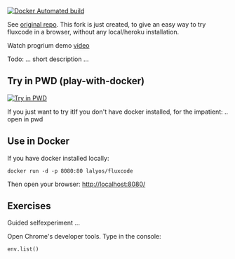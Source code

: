 [![Docker Automated build](https://img.shields.io/docker/automated/lalyos/fluxcode.svg)](https://hub.docker.com/r/lalyos/fluxcode/)

See [original repo](https://github.com/progrium/fluxcode). This fork is just created,
to give an easy way to try fluxcode in a browser, without any local/heroku installation. 

Watch progrium demo [video](https://vimeo.com/201584912)

Todo: ... short description ... 

## Try in PWD (play-with-docker)

[![Try in PWD](https://github.com/play-with-docker/stacks/raw/cff22438cb4195ace27f9b15784bbb497047afa7/assets/images/button.png)](http://play-with-docker.com?stack=https://raw.githubusercontent.com/lalyos/fluxcode/master/stack.yml)

If you just want to try itIf you don't have docker installed, 
for the impatient:
.. open in pwd

## Use in Docker

If you have docker installed locally:
```
docker run -d -p 8080:80 lalyos/fluxcode
```
Then open your browser: [http://localhost:8080/](http://localhost:8080/)

## Exercises

Guided selfexperiment ...

Open Chrome's developer tools. Type in the console:
```
env.list()
```
